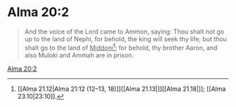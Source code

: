# Alma 20:2

> And the voice of the Lord came to Ammon, saying: Thou shalt not go up to the land of Nephi, for behold, the king will seek thy life; but thou shalt go to the land of <u>Middoni</u>[^a]; for behold, thy brother Aaron, and also Muloki and Ammah are in prison.

[Alma 20:2](https://www.churchofjesuschrist.org/study/scriptures/bofm/alma/20?lang=eng&id=p2#p2)


[^a]: [[Alma 21.12|Alma 21:12 (12–13, 18)]][[Alma 21.13|]][[Alma 21.18|]]; [[Alma 23.10|23:10]].  
